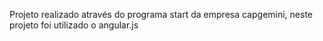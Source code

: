 Projeto realizado através do programa start da empresa capgemini, neste projeto foi utilizado o angular.js
